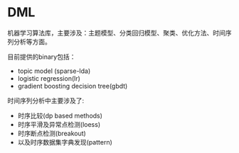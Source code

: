 DML
==

机器学习算法库，主要涉及：主题模型、分类回归模型、聚类、优化方法、时间序列分析等方面。

目前提供的binary包括：

* topic model (sparse-lda)  
* logistic regression(lr) 
* gradient boosting decision tree(gbdt)

时间序列分析中主要涉及了:
* 时序比较(dp based methods)
* 时序平滑及异常点检测(loess)
* 时序断点检测(breakout)
* 以及时序数据集字典发现(pattern)


